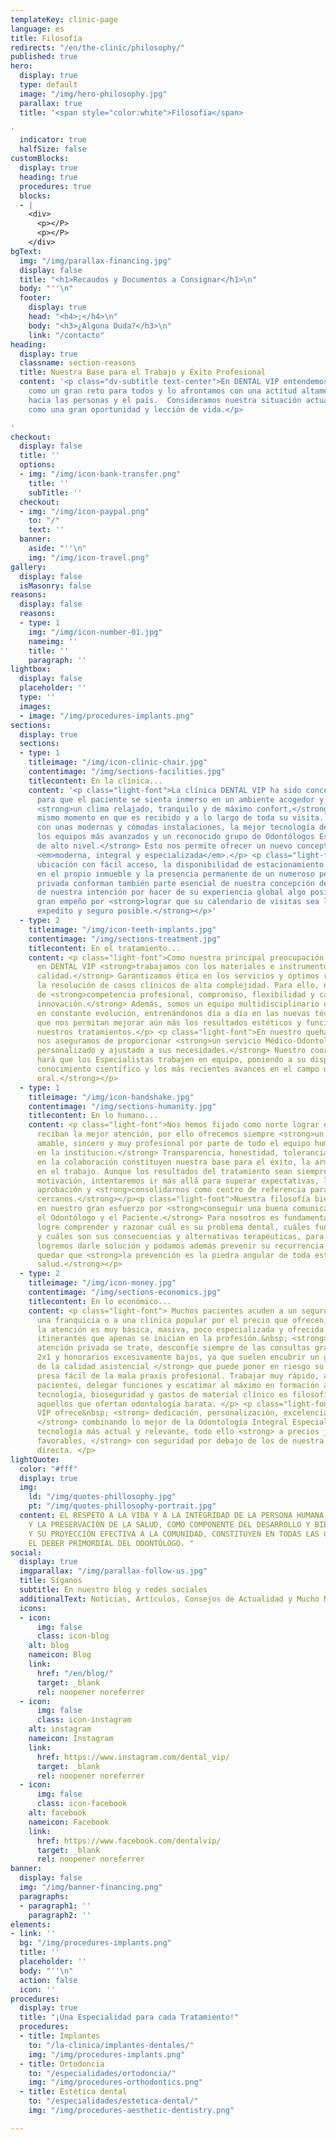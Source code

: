 ```yaml
---
templateKey: clinic-page
language: es
title: Filosofía
redirects: "/en/the-clinic/philosophy/"
published: true
hero:
  display: true
  type: default
  image: "/img/hero-philosophy.jpg"
  parallax: true
  title: '<span style="color:white">Filosofía</span>

'
  indicator: true
  halfSize: false
customBlocks:
  display: true
  heading: true
  procedures: true
  blocks:
  - |
    <div>
      <p></P>
      <p></P>
    </div>
bgText:
  img: "/img/parallax-financing.jpg"
  display: false
  title: "<h1>Recaudos y Documentos a Consignar</h1>\n"
  body: "''\n"
  footer:
    display: true
    head: "<h4>;</h4>\n"
    body: "<h3>¿Alguna Duda?</h3>\n"
    link: "/contacto"
heading:
  display: true
  classname: section-reasons
  title: Nuestra Base para el Trabajo y Éxito Profesional
  content: '<p class="dv-subtitle text-center">En DENTAL VIP entendemos el futuro
    como un gran reto para todos y lo afrontamos con una actitud altamente positiva
    hacia las personas y el país.  Consideramos nuestra situación actual y sus matices
    como una gran oportunidad y lección de vida.</p>

'
checkout:
  display: false
  title: ''
  options:
  - img: "/img/icon-bank-transfer.png"
    title: ''
    subTitle: ''
  checkout:
  - img: "/img/icon-paypal.png"
    to: "/"
    text: ''
  banner:
    aside: "''\n"
    img: "/img/icon-travel.png"
gallery:
  display: false
  isMasonry: false
reasons:
  display: false
  reasons:
  - type: 1
    img: "/img/icon-number-01.jpg"
    nameimg: ''
    title: ''
    paragraph: ''
lightbox:
  display: false
  placeholder: ''
  type: ''
  images:
  - image: "/img/procedures-implants.png"
sections:
  display: true
  sections:
  - type: 1
    titleimage: "/img/icon-clinic-chair.jpg"
    contentimage: "/img/sections-facilities.jpg"
    titlecontent: En la clínica...
    content: '<p class="light-font">La clínica DENTAL VIP ha sido concebida y diseñada
      para que el paciente se sienta inmerso en un ambiente acogedor y disfrute de
      <strong>un clima relajado, tranquilo y de máximo confort,</strong> desde el
      mismo momento en que es recibido y a lo largo de toda su visita. <strong>Contamos
      con unas modernas y cómodas instalaciones, la mejor tecnología de vanguardia,
      los equipos más avanzados y un reconocido grupo de Odontólogos Especialistas
      de alto nivel.</strong> Esto nos permite ofrecer un nuevo concepto en Odontología:
      <em>moderna, integral y especializada</em>.</p> <p class="light-font">Una privilegiada
      ubicación con fácil acceso, la disponibilidad de estacionamiento estructural
      en el propio inmueble y la presencia permanente de un numeroso personal de seguridad
      privada conforman también parte esencial de nuestra concepción de servicio,
      de nuestra intención por hacer de su experiencia global algo positivo y de nuestro
      gran empeño por <strong>lograr que su calendario de visitas sea lo más cómodo,
      expedito y seguro posible.</strong></p>'
  - type: 2
    titleimage: "/img/icon-teeth-implants.jpg"
    contentimage: "/img/sections-treatment.jpg"
    titlecontent: En el tratamiento...
    content: <p class="light-font">Como nuestra principal preocupación es su salud,
      en DENTAL VIP <strong>trabajamos con los materiales e instrumentos de mayor
      calidad.</strong> Garantizamos ética en los servicios y óptimos resultados en
      la resolución de casos clínicos de alta complejidad. Para ello, nos valemos
      de <strong>competencia profesional, compromiso, flexibilidad y capacidad de
      innovación.</strong> Además, somos un equipo multidisciplinario que se mantiene
      en constante evolución, entrenándonos día a día en las nuevas técnicas y procedimientos
      que nos permitan mejorar aún más los resultados estéticos y funcionales de todos
      nuestros tratamientos.</p> <p class="light-font">En nuestro quehacer siempre
      nos aseguramos de proporcionar <strong>un servicio Médico-Odontológico completamente
      personalizado y ajustado a sus necesidades.</strong> Nuestro coordinador clínico
      hará que los Especialistas trabajen en equipo, poniendo a su disposición <strong>experiencia,
      conocimiento científico y los más recientes avances en el campo de la salud
      oral.</strong></p>
  - type: 1
    titleimage: "/img/icon-handshake.jpg"
    contentimage: "/img/sections-humanity.jpg"
    titlecontent: En lo humano...
    content: <p class="light-font">Nos hemos fijado como norte lograr que los pacientes
      reciban la mejor atención, por ello ofrecemos siempre <strong>un trato personal,
      amable, sincero y muy profesional por parte de todo el equipo humano que labora
      en la institución.</strong> Transparencia, honestidad, tolerancia y equidad
      en la colaboración constituyen nuestra base para el éxito, la armonía y la satisfacción
      en el trabajo. Aunque los resultados del tratamiento sean siempre su principal
      motivación, intentaremos ir más allá para superar expectativas, lograr su entera
      aprobación y <strong>consolidarnos como centro de referencia para amigos y familiares
      cercanos.</strong></p><p class="light-font">Nuestra filosofía bien se refleja
      en nuestro gran esfuerzo por <strong>conseguir una buena comunicación entre
      el Odontólogo y el Paciente.</strong> Para nosotros es fundamental que Usted
      logre comprender y razonar cuál es su problema dental, cuáles fueron sus causas
      y cuáles son sus consecuencias y alternativas terapéuticas, para que juntos
      logremos darle solución y podamos además prevenir su recurrencia. Claro debe
      quedar que <strong>la prevención es la piedra angular de toda estrategia en
      salud.</strong></p>
  - type: 2
    titleimage: "/img/icon-money.jpg"
    contentimage: "/img/sections-economics.jpg"
    titlecontent: En lo económico...
    content: <p class="light-font"> Muchos pacientes acuden a un seguro dental, a
      una franquicia o a una clínica popular por el precio que ofrecen, pero generalmente
      la atención es muy básica, masiva, poco especializada y ofrecida por odontólogos
      itinerantes que apenas se inician en la profesión.&nbsp; <strong> Cuando de
      atención privada se trate, desconfíe siempre de las consultas gratis, ofertas
      2x1 y honorarios excesivamente bajos, ya que suelen encubrir un gran deterioro
      de la calidad asistencial </strong> que puede poner en riesgo su salud y hacerle
      presa fácil de la mala praxis profesional. Trabajar muy rápido, atender muchos
      pacientes, delegar funciones y escatimar al máximo en formación académica, infraestructura,
      tecnología, bioseguridad y gastos de material clínico es filosofía común en
      aquellos que ofertan odontología barata. </p> <p class="light-font"> DENTAL
      VIP ofrece&nbsp; <strong> dedicación, personalización, excelencia y exclusividad,
      </strong> combinando lo mejor de la Odontología Integral Especializada con la
      tecnología más actual y relevante, todo ello <strong> a precios justos y verdaderamente
      favorables, </strong> con seguridad por debajo de los de nuestra competencia
      directa. </p>
lightQuote:
  color: "#fff"
  display: true
  img:
    ld: "/img/quotes-phillosophy.jpg"
    pt: "/img/quotes-phillosophy-portrait.jpg"
  content: EL RESPETO A LA VIDA Y A LA INTEGRIDAD DE LA PERSONA HUMANA, EL FOMENTO
    Y LA PRESERVACIÓN DE LA SALUD, COMO COMPONENTE DEL DESARROLLO Y BIENESTAR SOCIAL
    Y SU PROYECCIÓN EFECTIVA A LA COMUNIDAD, CONSTITUYEN EN TODAS LAS CIRCUNSTANCIAS
    EL DEBER PRIMORDIAL DEL ODONTÓLOGO. "
social:
  display: true
  imgparallax: "/img/parallax-follow-us.jpg"
  title: Síganos
  subtitle: En nuestro blog y redes sociales
  additionalText: Noticias, Artículos, Consejos de Actualidad y Mucho Más...
  icons:
  - icon:
      img: false
      class: icon-blog
    alt: blog
    nameicon: Blog
    link:
      href: "/en/blog/"
      target: _blank
      rel: noopener noreferrer
  - icon:
      img: false
      class: icon-instagram
    alt: instagram
    nameicon: Instagram
    link:
      href: https://www.instagram.com/dental_vip/
      target: _blank
      rel: noopener noreferrer
  - icon:
      img: false
      class: icon-facebook
    alt: facebook
    nameicon: Facebook
    link:
      href: https://www.facebook.com/dentalvip/
      target: _blank
      rel: noopener noreferrer
banner:
  display: false
  img: "/img/banner-financing.png"
  paragraphs:
  - paragraph1: ''
    paragraph2: ''
elements:
- link: ''
  bg: "/img/procedures-implants.png"
  title: ''
  placeholder: ''
  body: "''\n"
  action: false
  icon: ''
procedures:
  display: true
  title: "¡Una Especialidad para cada Tratamiento!"
  procedures:
  - title: Implantes
    to: "/la-clinica/implantes-dentales/"
    img: "/img/procedures-implants.png"
  - title: Ortodoncia
    to: "/especialidades/ortodoncia/"
    img: "/img/procedures-orthodontics.png"
  - title: Estética dental
    to: "/especialidades/estetica-dental/"
    img: "/img/procedures-aesthetic-dentistry.png"

---
```

